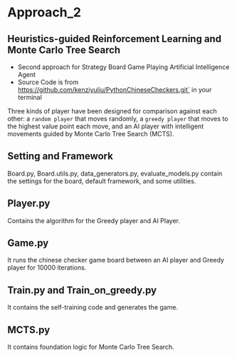 # Approach_2

## Heuristics-guided Reinforcement Learning and Monte Carlo Tree Search

-	Second approach for Strategy Board Game Playing Artificial Intelligence Agent 
-	Source Code is from https://github.com/kenziyuliu/PythonChineseCheckers.git` in your terminal

Three kinds of player have been designed for comparison against each other: a `random player` that moves randomly, a `greedy player` that moves to the highest value point each move, and an AI player with intelligent movements guided by Monte Carlo Tree Search (MCTS).

## Setting and Framework
Board.py, Board.utils.py, data_generators.py, evaluate_models.py contain the settings for the board, default framework, and some utilities. 

## Player.py
Contains the algorithm for the Greedy player and AI Player.

## Game.py
It runs the chinese checker game board between an AI player and Greedy player for 10000 iterations. 

## Train.py and Train_on_greedy.py
It contains the self-training code and generates the game. 

## MCTS.py
It contains foundation logic for Monte Carlo Tree Search.
